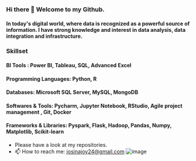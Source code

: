### Hi there 👋 Welcome to my Github.
#### In today's digital world, where data is recognized as a powerful source of information. I have strong knowledge and interest in data analysis, data integration and infrastructure.
### Skillset  
#### BI Tools :                 Power BI, Tableau, SQL, Advanced Excel
#### Programming Languages:     Python, R
#### Databases:                 Microsoft SQL Server, MySQL, MongoDB
#### Softwares & Tools:         Pycharm, Jupyter Notebook, RStudio, Agile project management , Git, Docker                                              
#### Frameworks & Libraries:    Pyspark, Flask, Hadoop, Pandas, Numpy, Matplotlib, Scikit-learn
                                              
*  Please have a look at my repositories.
* 📫 How to reach me: josinajoy24@gmail.com
![image](https://user-images.githubusercontent.com/66690240/143483151-11d0fef8-cd67-4339-90ea-5605b7646a96.png)


<!--
**josinapjoy/josinapjoy** is a ✨ _special_ ✨ repository because its `README.md` (this file) appears on your GitHub profile.

Here are some ideas to get you started:

- 🔭 I’m currently working on ...
- 🌱 I’m currently learning ...
- 👯 I’m looking to collaborate on ...
- 🤔 I’m looking for help with ...
- 💬 Ask me about ...
 📫 How to reach me: josinajoy24@gmail.com
- 😄 Pronouns: ...
- ⚡ Fun fact: ...
-->
